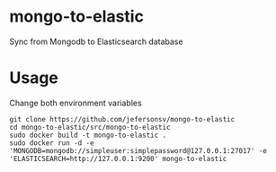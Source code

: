 # mongo-to-elastic
Sync from Mongodb to Elasticsearch database

# Usage
Change both environment variables

```
git clone https://github.com/jefersonsv/mongo-to-elastic
cd mongo-to-elastic/src/mongo-to-elastic
sudo docker build -t mongo-to-elastic .
sudo docker run -d -e 'MONGODB=mongodb://simpleuser:simplepassword@127.0.0.1:27017' -e 'ELASTICSEARCH=http://127.0.0.1:9200' mongo-to-elastic
```
